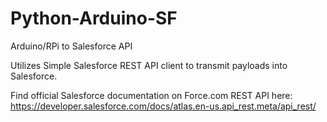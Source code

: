 # Python-Arduino-SF
Arduino/RPi to Salesforce API

Utilizes Simple Salesforce REST API client to transmit payloads into Salesforce. 

Find official Salesforce documentation on Force.com REST API here: https://developer.salesforce.com/docs/atlas.en-us.api_rest.meta/api_rest/
